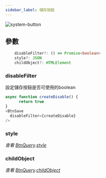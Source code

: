 ```yaml
---
sidebar_label: 儲存按鈕
---
```

![system-button](/img/BtnSave.png)

## 參數
```typescript
    disableFilter?: () => Promise<boolean>
    style?: JSON
    childObject?: HTMLElement
```
### disableFilter
  設定儲存按鈕是否可使用的boolean
  ```javascript
  async function createDisable() {
        return true
  }
 <BtnSave 
    disableFilter={createDisable} 
 />
  ```
### style
*查看 [BtnQuery](BtnQuery).[style](BtnQuery#style)*
### childObject
*查看 [BtnQuery](BtnQuery).[childObject](BtnQuery#childObject)*